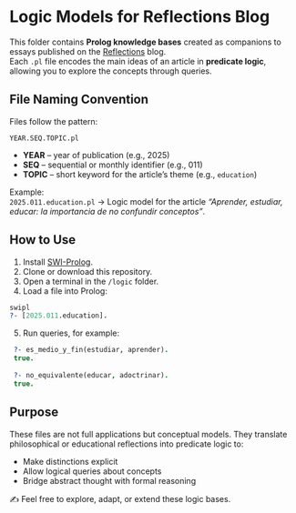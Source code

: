# Logic Models for Reflections Blog

This folder contains **Prolog knowledge bases** created as companions to essays published on the [Reflections](../wiki) blog.  
Each `.pl` file encodes the main ideas of an article in **predicate logic**, allowing you to explore the concepts through queries.

## File Naming Convention
Files follow the pattern:

`YEAR.SEQ.TOPIC.pl`


- **YEAR** – year of publication (e.g., 2025)  
- **SEQ** – sequential or monthly identifier (e.g., 011)  
- **TOPIC** – short keyword for the article’s theme (e.g., `education`)  

Example:  
`2025.011.education.pl` → Logic model for the article *“Aprender, estudiar, educar: la importancia de no confundir conceptos”*.

## How to Use

1. Install [SWI-Prolog](https://www.swi-prolog.org/).  
2. Clone or download this repository.  
3. Open a terminal in the `/logic` folder.  
4. Load a file into Prolog:

```prolog
swipl
?- [2025.011.education].
```

5. Run queries, for example:

```prolog
 ?- es_medio_y_fin(estudiar, aprender).
 true.
 
 ?- no_equivalente(educar, adoctrinar).
 true.
```

## Purpose

These files are not full applications but conceptual models.
They translate philosophical or educational reflections into predicate logic to:

- Make distinctions explicit
- Allow logical queries about concepts
- Bridge abstract thought with formal reasoning

✍️ Feel free to explore, adapt, or extend these logic bases.
